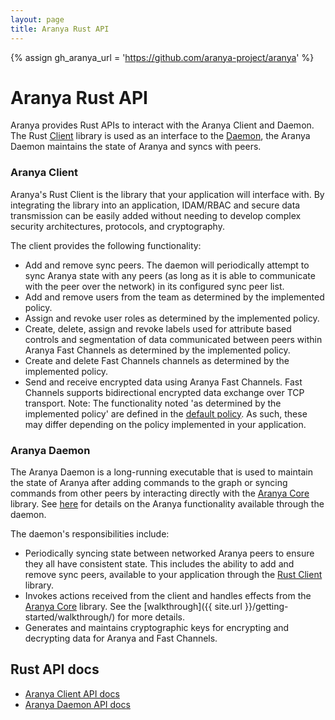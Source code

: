 ```yaml
---
layout: page
title: Aranya Rust API
---
```


{% assign gh_aranya_url = 'https://github.com/aranya-project/aranya' %}

# Aranya Rust API
Aranya provides Rust APIs to interact with the Aranya Client and Daemon. The Rust <a href="https://crates.io/crates/aranya-client" target="_blank">Client</a> library is used as an interface to the <a href="https://crates.io/crates/aranya-daemon" target="_blank">Daemon</a>, the Aranya Daemon maintains the state of Aranya and syncs with peers.

### Aranya Client
Aranya's Rust Client is the library that your application will interface with. By integrating the library into an application, IDAM/RBAC and secure data transmission can be easily added without needing to develop complex security architectures, protocols, and cryptography.

The client provides the following functionality:

- Add and remove sync peers. The daemon will periodically attempt to sync Aranya state with any peers (as long as it is able to communicate with the peer over the network) in its configured sync peer list.
- Add and remove users from the team as determined by the implemented policy.
- Assign and revoke user roles as determined by the implemented policy.
- Create, delete, assign and revoke labels used for attribute based controls and segmentation of data communicated between peers within Aranya Fast Channels as determined by the implemented policy.
- Create and delete Fast Channels channels as determined by the implemented policy.
- Send and receive encrypted data using Aranya Fast Channels. Fast Channels supports bidirectional encrypted data exchange over TCP transport. Note: The functionality noted 'as determined by the implemented policy' are defined in the <a href="{{ gh_aranya_url }}/blob/HEAD/crates/aranya-daemon/src/policy.md" target="_blank">default policy</a>. As such, these may differ depending on the policy implemented in your application.

### Aranya Daemon
The Aranya Daemon is a long-running executable that is used to maintain the state of Aranya after adding commands to the graph or syncing commands from other peers by interacting directly with the <a href="https://github.com/aranya-project/aranya-core" target="_blank">Aranya Core</a> library. See <a href="{{ gh_aranya_url }}/blob/HEAD/crates/aranya-daemon-api/src/service.rs" target="_blank">here</a> for details on the Aranya functionality available through the daemon.

The daemon's responsibilities include:

- Periodically syncing state between networked Aranya peers to ensure they all have consistent state. This includes the ability to add and remove sync peers, available to your application through the <a href="{{ gh_aranya_url }}/blob/HEAD/crates/aranya-client/" target="_blank">Rust Client</a> library.
- Invokes actions received from the client and handles effects from the <a href="https://github.com/aranya-project/aranya-core" target="_blank">Aranya Core</a> library. See the [walkthrough]({{ site.url }}/getting-started/walkthrough/) for more details.
- Generates and maintains cryptographic keys for encrypting and decrypting data for Aranya and Fast Channels.



## Rust API docs
- <a href="https://docs.rs/aranya-client/latest/aranya_client/" target="_blank">Aranya Client API docs</a>
- <a href="https://docs.rs/aranya-daemon/latest/aranya_daemon/" target="_blank">Aranya Daemon API docs</a>

